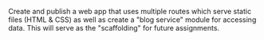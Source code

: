 Create and publish a web app that uses multiple routes which serve static files (HTML & CSS) as well as create a "blog service" module for accessing data.  This will serve as the "scaffolding" for future assignments.
